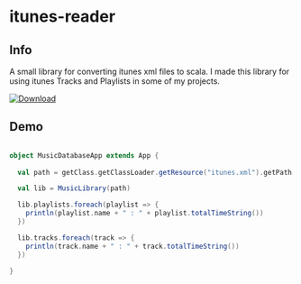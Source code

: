 # itunes-reader

## Info

A small library for converting itunes xml files to scala.
I made this library for using itunes Tracks and Playlists in some of my projects.

[ ![Download](https://api.bintray.com/packages/sfxcode/maven/itunes-reader/images/download.svg?version=1.0.0) ](https://bintray.com/sfxcode/maven/itunes-reader/1.0.0/link)

## Demo

```scala

object MusicDatabaseApp extends App {
 
  val path = getClass.getClassLoader.getResource("itunes.xml").getPath

  val lib = MusicLibrary(path)

  lib.playlists.foreach(playlist => {
    println(playlist.name + " : " + playlist.totalTimeString())
  })

  lib.tracks.foreach(track => {
    println(track.name + " : " + track.totalTimeString())
  })

}


```
